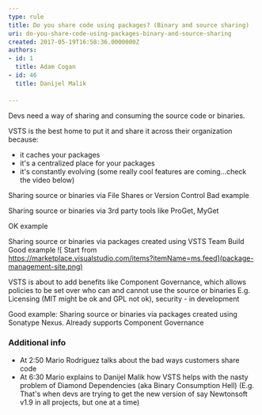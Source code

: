 ```yaml
---
type: rule
title: Do you share code using packages? (Binary and source sharing)
uri: do-you-share-code-using-packages-binary-and-source-sharing
created: 2017-05-19T16:58:36.0000000Z
authors:
- id: 1
  title: Adam Cogan
- id: 46
  title: Danijel Malik

---
```


Devs need a way of sharing and consuming the source code or binaries.

VSTS is the best home to put it and share it across their organization because:
 


- it caches your packages
- it's a centralized place for your packages
- it's constantly evolving (some really cool features are coming...check the video below)


Sharing source or binaries via File Shares or Version Control
Bad example

Sharing source or binaries via 3rd party tools like ProGet, MyGet

OK example

Sharing source or binaries via packages created using VSTS Team Build
Good example
![ Start from <br>      https://marketplace.visualstudio.com/items?itemName=ms.feed](package-management-site.png)


VSTS is about to add benefits like Component Governance, which allows policies to be set over who can and cannot use the source or binaries E.g. Licensing (MIT might be ok and GPL not ok), security - in development


Good example: Sharing source or binaries via packages created using Sonatype Nexus.
Already supports Component Governance
### Additional info <br>      


 

- At 2:50 Mario Rodriguez talks about the bad ways customers share code
- At 6:30 Mario explains to Danijel Malik how VSTS helps with the nasty problem of Diamond Dependencies (aka Binary Consumption Hell)   (E.g. That's when devs are trying to get the new version of say Newtonsoft v1.9 in all projects, but one at a time)
